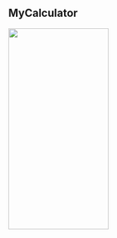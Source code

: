 ## MyCalculator
<img src= https://github.com/user-attachments/assets/6fefd386-98d3-4e73-b9a6-6292c9f3d778 width=200 height=400>
<a href="https://github.com/jun-hyeon/SwiftProject/tree/main/MyCalculcator">
